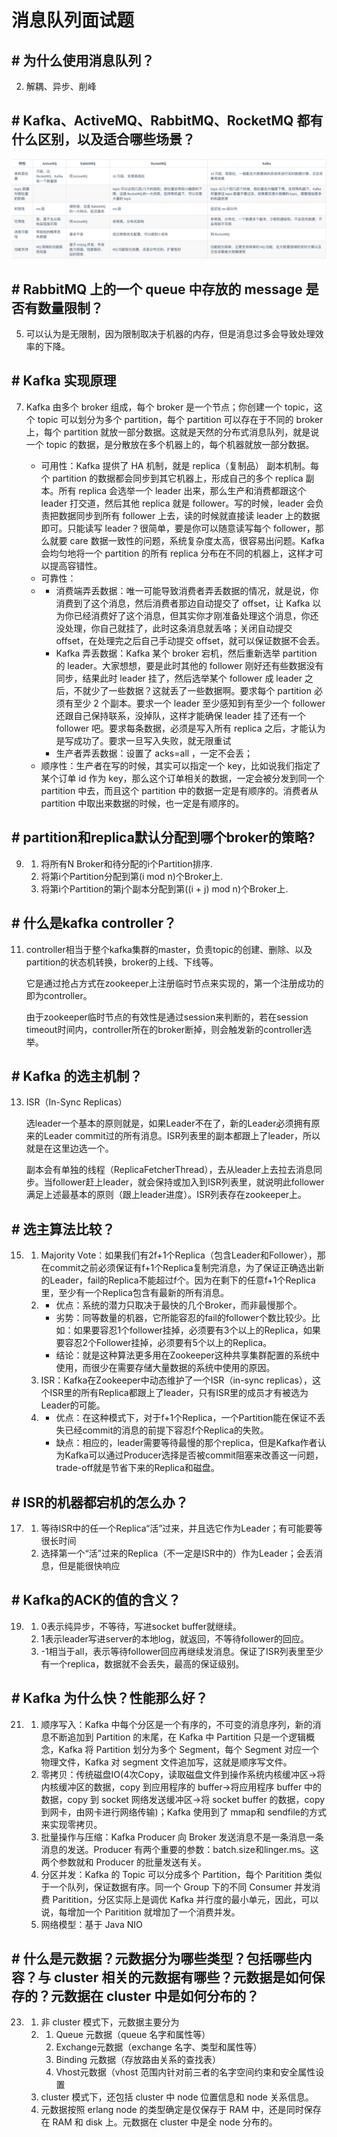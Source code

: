 # 消息队列面试题

## \# 为什么使用消息队列？

2. 解耦、异步、削峰

## \# Kafka、ActiveMQ、RabbitMQ、RocketMQ 都有什么区别，以及适合哪些场景？

   ![mq_diff](../assets/mq_diff.png)

## \# RabbitMQ 上的一个 queue 中存放的 message 是否有数量限制？

5. 可以认为是无限制，因为限制取决于机器的内存，但是消息过多会导致处理效率的下降。

## \# Kafka 实现原理

7. Kafka 由多个 broker 组成，每个 broker 是一个节点；你创建一个 topic，这个 topic 可以划分为多个 partition，每个 partition 可以存在于不同的 broker 上，每个 partition 就放一部分数据。这就是天然的分布式消息队列，就是说一个 topic 的数据，是分散放在多个机器上的，每个机器就放一部分数据。

   - 可用性：Kafka 提供了 HA 机制，就是 replica（复制品） 副本机制。每个 partition 的数据都会同步到其它机器上，形成自己的多个 replica 副本。所有 replica 会选举一个 leader 出来，那么生产和消费都跟这个 leader 打交道，然后其他 replica 就是 follower。写的时候，leader 会负责把数据同步到所有 follower 上去，读的时候就直接读 leader 上的数据即可。只能读写 leader？很简单，要是你可以随意读写每个 follower，那么就要 care 数据一致性的问题，系统复杂度太高，很容易出问题。Kafka 会均匀地将一个 partition 的所有 replica 分布在不同的机器上，这样才可以提高容错性。
   - 可靠性：
   - - 消费端弄丢数据：唯一可能导致消费者弄丢数据的情况，就是说，你消费到了这个消息，然后消费者那边自动提交了 offset，让 Kafka 以为你已经消费好了这个消息，但其实你才刚准备处理这个消息，你还没处理，你自己就挂了，此时这条消息就丢咯；关闭自动提交 offset，在处理完之后自己手动提交 offset，就可以保证数据不会丢。
     - Kafka 弄丢数据：Kafka 某个 broker 宕机，然后重新选举 partition 的 leader。大家想想，要是此时其他的 follower 刚好还有些数据没有同步，结果此时 leader 挂了，然后选举某个 follower 成 leader 之后，不就少了一些数据？这就丢了一些数据啊。要求每个 partition 必须有至少 2 个副本。要求一个 leader 至少感知到有至少一个 follower 还跟自己保持联系，没掉队，这样才能确保 leader 挂了还有一个 follower 吧。要求每条数据，必须是写入所有 replica 之后，才能认为是写成功了。要求一旦写入失败，就无限重试
     - 生产者弄丢数据：设置了 acks=all ，一定不会丢；
   - 顺序性：生产者在写的时候，其实可以指定一个 key，比如说我们指定了某个订单 id 作为 key，那么这个订单相关的数据，一定会被分发到同一个 partition 中去，而且这个 partition 中的数据一定是有顺序的。消费者从 partition 中取出来数据的时候，也一定是有顺序的。

## \# partition和replica默认分配到哪个broker的策略?

9. 1. 将所有N Broker和待分配的i个Partition排序.
   2. 将第i个Partition分配到第(i mod n)个Broker上.
   3. 将第i个Partition的第j个副本分配到第((i + j) mod n)个Broker上.

## \# 什么是kafka controller？

11. controller相当于整个kafka集群的master，负责topic的创建、删除、以及partition的状态机转换，broker的上线、下线等。

    它是通过抢占方式在zookeeper上注册临时节点来实现的，第一个注册成功的即为controller。

    由于zookeeper临时节点的有效性是通过session来判断的，若在session timeout时间内，controller所在的broker断掉，则会触发新的controller选举。

## \# Kafka 的选主机制？

13. ISR（In-Sync Replicas）

    选leader一个基本的原则就是，如果Leader不在了，新的Leader必须拥有原来的Leader commit过的所有消息。ISR列表里的副本都跟上了leader，所以就是在这里边选一个。

    副本会有单独的线程（ReplicaFetcherThread），去从leader上去拉去消息同步。当follower赶上leader，就会保持或加入到ISR列表里，就说明此follower满足上述最基本的原则（跟上leader进度）。ISR列表存在zookeeper上。

## \# 选主算法比较？

15. 1. Majority Vote：如果我们有2f+1个Replica（包含Leader和Follower），那在commit之前必须保证有f+1个Replica复制完消息，为了保证正确选出新的Leader，fail的Replica不能超过f个。因为在剩下的任意f+1个Replica里，至少有一个Replica包含有最新的所有消息。
    2. - 优点：系统的潜力只取决于最快的几个Broker，而非最慢那个。
       - 劣势：同等数量的机器，它所能容忍的fail的follower个数比较少。比如：如果要容忍1个follower挂掉，必须要有3个以上的Replica，如果要容忍2个Follower挂掉，必须要有5个以上的Replica。
       - 结论：就是这种算法更多用在Zookeeper这种共享集群配置的系统中使用，而很少在需要存储大量数据的系统中使用的原因。
    3. ISR：Kafka在Zookeeper中动态维护了一个ISR（in-sync replicas），这个ISR里的所有Replica都跟上了leader，只有ISR里的成员才有被选为Leader的可能。
    4. - 优点：在这种模式下，对于f+1个Replica，一个Partition能在保证不丢失已经commit的消息的前提下容忍f个Replica的失败。
       - 缺点：相应的，leader需要等待最慢的那个replica，但是Kafka作者认为Kafka可以通过Producer选择是否被commit阻塞来改善这一问题，trade-off就是节省下来的Replica和磁盘。

## \# ISR的机器都宕机的怎么办？

17. 1. 等待ISR中的任一个Replica“活”过来，并且选它作为Leader；有可能要等很长时间
    2. 选择第一个“活”过来的Replica（不一定是ISR中的）作为Leader；会丢消息，但是能很快响应

## \# Kafka的ACK的值的含义？

19. 1. 0表示纯异步，不等待，写进socket buffer就继续。
    2. 1表示leader写进server的本地log，就返回，不等待follower的回应。
    3. -1相当于all，表示等待follower回应再继续发消息。保证了ISR列表里至少有一个replica，数据就不会丢失，最高的保证级别。

## \# Kafka 为什么快？性能那么好？

21. 1. 顺序写入：Kafka 中每个分区是一个有序的，不可变的消息序列，新的消息不断追加到 Partition 的末尾，在 Kafka 中 Partition 只是一个逻辑概念，Kafka 将 Partition 划分为多个 Segment，每个 Segment 对应一个物理文件，Kafka 对 segment 文件追加写，这就是顺序写文件。
    2. 零拷贝：传统磁盘IO(4次Copy，读取磁盘文件到操作系统内核缓冲区->将内核缓冲区的数据，copy 到应用程序的 buffer->将应用程序 buffer 中的数据，copy 到 socket 网络发送缓冲区->将 socket buffer 的数据，copy 到网卡，由网卡进行网络传输)；Kafka 使用到了 mmap和 sendfile的方式来实现零拷贝。
    3. 批量操作与压缩：Kafka Producer 向 Broker 发送消息不是一条消息一条消息的发送。Producer 有两个重要的参数：batch.size和linger.ms。这两个参数就和 Producer 的批量发送有关。
    4. 分区并发：Kafka 的 Topic 可以分成多个 Partition，每个 Paritition 类似于一个队列，保证数据有序。同一个 Group 下的不同 Consumer 并发消费 Paritition，分区实际上是调优 Kafka 并行度的最小单元，因此，可以说，每增加一个 Paritition 就增加了一个消费并发。
    5. 网络模型：基于 Java NIO

## \# 什么是元数据？元数据分为哪些类型？包括哪些内容？与 cluster 相关的元数据有哪些？元数据是如何保存的？元数据在 cluster 中是如何分布的？

23. 1. 非 cluster 模式下，元数据主要分为
    2. 1. Queue 元数据（queue 名字和属性等）
       2. Exchange元数据（exchange 名字、类型和属性等）
       3. Binding 元数据（存放路由关系的查找表）
       4. Vhost元数据（vhost 范围内针对前三者的名字空间约束和安全属性设置
    3. cluster 模式下，还包括 cluster 中 node 位置信息和 node 关系信息。
    4. 元数据按照 erlang node 的类型确定是仅保存于 RAM 中，还是同时保存在 RAM 和 disk 上。元数据在 cluster 中是全 node 分布的。